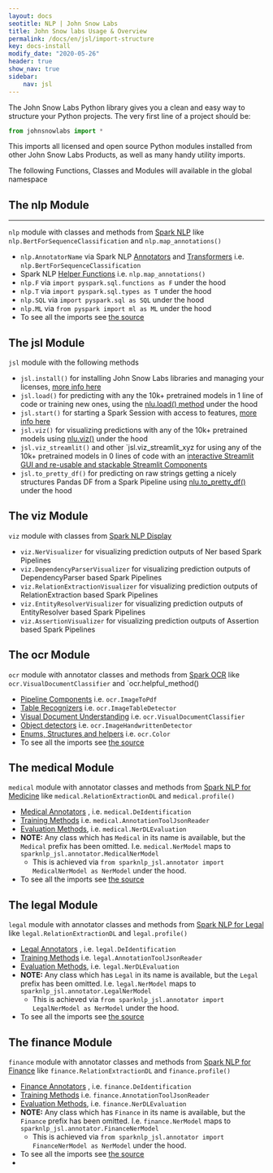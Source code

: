 ```yaml
---
layout: docs
seotitle: NLP | John Snow Labs
title: John Snow labs Usage & Overview
permalink: /docs/en/jsl/import-structure
key: docs-install
modify_date: "2020-05-26"
header: true
show_nav: true
sidebar:
    nav: jsl
---
```


<div class="main-docs" markdown="1"><div class="h3-box" markdown="1">

The John Snow Labs Python library gives you a clean and easy way to structure your Python projects.
The very first line of a project should be:
```python
from johnsnowlabs import *
```
This imports all licensed and open source Python modules installed from other John Snow Labs Products, as well as
many handy utility imports.


The following Functions, Classes and Modules will available in the global namespace

</div><div class="h3-box" markdown="1">

## The **nlp** Module
-------------------
`nlp` module with classes and methods from [Spark NLP](https://nlp.johnsnowlabs.com/docs/en/quickstart)  like `nlp.BertForSequenceClassification`  and `nlp.map_annotations()`
- `nlp.AnnotatorName` via Spark NLP [Annotators](https://nlp.johnsnowlabs.com/docs/en/annotators) and [Transformers](https://nlp.johnsnowlabs.com/docs/en/transformers) i.e. `nlp.BertForSequenceClassification`
- Spark NLP [Helper Functions](https://nlp.johnsnowlabs.com/docs/en/auxiliary) i.e. `nlp.map_annotations()`
- `nlp.F` via `import pyspark.sql.functions as F` under the hood
- `nlp.T` via `import pyspark.sql.types as T` under the hood
- `nlp.SQL` via `import pyspark.sql as SQL` under the hood
- `nlp.ML` via  `from pyspark import ml as ML` under the hood
- To see all the imports see [the source](https://github.com/JohnSnowLabs/johnsnowlabs/blob/main/johnsnowlabs/nlp.py)

</div><div class="h3-box" markdown="1">

## The **jsl** Module

`jsl` module with the following methods
- `jsl.install()` for installing John Snow Labs libraries and managing your licenses, [more info here](https://nlp.johnsnowlabs.com/docs/en/jsl/install)
- `jsl.load()` for predicting with any the 10k+ pretrained models in 1 line of code or training new ones, using the [nlu.load() method](https://nlp.johnsnowlabs.com/) under the hood
- `jsl.start()` for starting a Spark Session with access to features, [more info here](https://nlp.johnsnowlabs.com/docs/en/jsl/start-a-sparksession)
- `jsl.viz()` for visualizing predictions with any of the 10k+ pretrained models using [nlu.viz()](https://nlp.johnsnowlabs.com/docs/en/jsl/viz_examples) under the hood
- `jsl.viz_streamlit()` and other `jsl.viz_streamlit_xyz for using any of the 10k+ pretrained models in 0 lines of code with an [interactive Streamlit GUI and re-usable and stackable Streamlit Components](https://nlp.johnsnowlabs.com/docs/en/jsl/streamlit_viz_examples)
- `jsl.to_pretty_df()` for predicting on raw strings getting a nicely structures Pandas DF from a Spark Pipeline using [nlu.to_pretty_df()](https://nlp.johnsnowlabs.com/docs/en/jsl/utils_for_spark_nlp) under the hood

</div><div class="h3-box" markdown="1">

## The **viz** Module

`viz` module with classes from [Spark NLP Display](https://nlp.johnsnowlabs.com/docs/en/display)
- `viz.NerVisualizer` for visualizing prediction outputs of Ner based Spark Pipelines
- `viz.DependencyParserVisualizer` for visualizing prediction outputs of DependencyParser based Spark Pipelines
- `viz.RelationExtractionVisualizer` for visualizing prediction outputs of RelationExtraction based Spark Pipelines
- `viz.EntityResolverVisualizer` for visualizing prediction outputs of EntityResolver based Spark Pipelines
- `viz.AssertionVisualizer` for visualizing prediction outputs of Assertion based Spark Pipelines

</div><div class="h3-box" markdown="1">

## The **ocr** Module

`ocr` module with annotator classes and methods from [Spark OCR](https://nlp.johnsnowlabs.com/docs/en/ocr) like `ocr.VisualDocumentClassifier`  and `ocr.helpful_method()
- [Pipeline Components](https://nlp.johnsnowlabs.com/docs/en/ocr_pipeline_components) i.e. `ocr.ImageToPdf`
- [Table Recognizers](https://nlp.johnsnowlabs.com/docs/en/ocr_table_recognition) i.e. `ocr.ImageTableDetector`
- [Visual Document Understanding](https://nlp.johnsnowlabs.com/docs/en/ocr_visual_document_understanding) i.e. `ocr.VisualDocumentClassifier`
- [Object detectors](https://nlp.johnsnowlabs.com/docs/en/ocr_object_detection) i.e. `ocr.ImageHandwrittenDetector`
- [Enums, Structures and helpers](https://nlp.johnsnowlabs.com/docs/en/ocr_structures) i.e. `ocr.Color`
- To see all the imports see [the source](https://github.com/JohnSnowLabs/johnsnowlabs/blob/main/johnsnowlabs/ocr.py)

</div><div class="h3-box" markdown="1">

## The **medical** Module


`medical` module with annotator classes and methods from [Spark NLP for Medicine](https://nlp.johnsnowlabs.com/docs/en/licensed_annotators)  like `medical.RelationExtractionDL`  and `medical.profile()`
- [Medical Annotators](https://nlp.johnsnowlabs.com/docs/en/licensed_annotators) , i.e. `medical.DeIdentification`
- [Training Methods](https://nlp.johnsnowlabs.com/docs/en/licensed_training)  i.e. `medical.AnnotationToolJsonReader`
- [Evaluation Methods](https://nlp.johnsnowlabs.com/docs/en/evaluation), i.e. `medical.NerDLEvaluation`
- **NOTE:** Any class which has `Medical` in its name is available, but the `Medical` prefix has been omitted. I.e. `medical.NerModel` maps to `sparknlp_jsl.annotator.MedicalNerModel`
  - This is achieved via `from sparknlp_jsl.annotator import MedicalNerModel as NerModel` under the hood.
- To see all the imports see [the source](https://github.com/JohnSnowLabs/johnsnowlabs/blob/main/johnsnowlabs/medical.py)

</div><div class="h3-box" markdown="1">

## The **legal** Module

`legal` module with annotator classes and methods from [Spark NLP for Legal](https://nlp.johnsnowlabs.com/docs/en/licensed_annotators)  like `legal.RelationExtractionDL`  and `legal.profile()`
- [Legal Annotators](https://nlp.johnsnowlabs.com/docs/en/licensed_annotators) , i.e. `legal.DeIdentification`
- [Training Methods](https://nlp.johnsnowlabs.com/docs/en/licensed_training)  i.e. `legal.AnnotationToolJsonReader`
- [Evaluation Methods](https://nlp.johnsnowlabs.com/docs/en/evaluation), i.e. `legal.NerDLEvaluation`
- **NOTE:** Any class which has `Legal` in its name is available, but the `Legal` prefix has been omitted. I.e. `legal.NerModel` maps to `sparknlp_jsl.annotator.LegalNerModel`
  - This is achieved via `from sparknlp_jsl.annotator import LegalNerModel as NerModel` under the hood.
- To see all the imports see [the source](https://github.com/JohnSnowLabs/johnsnowlabs/blob/main/johnsnowlabs/legal.py)

</div><div class="h3-box" markdown="1">

## The **finance** Module


`finance` module with annotator classes and methods from [Spark NLP for Finance](https://nlp.johnsnowlabs.com/docs/en/licensed_annotators)  like `finance.RelationExtractionDL`  and `finance.profile()`
- [Finance Annotators](https://nlp.johnsnowlabs.com/docs/en/licensed_annotators) , i.e. `finance.DeIdentification`
- [Training Methods](https://nlp.johnsnowlabs.com/docs/en/licensed_training)  i.e. `finance.AnnotationToolJsonReader`
- [Evaluation Methods](https://nlp.johnsnowlabs.com/docs/en/evaluation), i.e. `finance.NerDLEvaluation`
- **NOTE:** Any class which has `Finance` in its name is available, but the `Finance` prefix has been omitted. I.e. `finance.NerModel` maps to `sparknlp_jsl.annotator.FinanceNerModel`
  - This is achieved via `from sparknlp_jsl.annotator import FinanceNerModel as NerModel` under the hood.
- To see all the imports see [the source](https://github.com/JohnSnowLabs/johnsnowlabs/blob/main/johnsnowlabs/finance.py)
- 
</div></div>